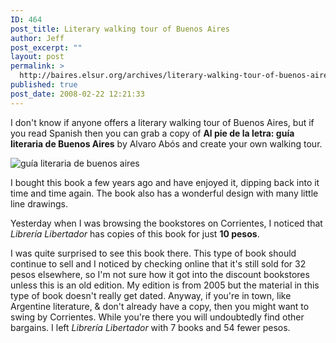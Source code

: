```yaml
---
ID: 464
post_title: Literary walking tour of Buenos Aires
author: Jeff
post_excerpt: ""
layout: post
permalink: >
  http://baires.elsur.org/archives/literary-walking-tour-of-buenos-aires/
published: true
post_date: 2008-02-22 12:21:33
---
```

I don't know if anyone offers a literary walking tour of Buenos Aires, but if you read Spanish then you can grab a copy of <strong>Al pie de la letra: guía literaria de Buenos Aires</strong> by Alvaro Abós and create your own walking tour.

<img src='http://baires.elsur.org/wp-content/uploads/2008/02/dsc07194.JPG' alt='guía literaria de buenos aires' />

I bought this book a few years ago and have enjoyed it, dipping back into it time and time again. The book also has a wonderful design with many little line drawings.

Yesterday when I was browsing the bookstores on Corrientes, I noticed that <em>Librería Libertador</em> has copies of this book for just <strong>10 pesos</strong>. 

I was quite surprised to see this book there. This type of book should continue to sell and I noticed by checking online that it's still sold for 32 pesos elsewhere, so I'm not sure how it got into the discount bookstores unless this is an old edition. My edition is from 2005 but the material in this type of book doesn't really get dated. Anyway, if you're in town, like Argentine literature, & don't already have a copy, then you might want to swing by Corrientes. While you're there you will undoubtedly find other bargains. I left <em>Librería Libertador</em> with 7 books and 54 fewer pesos.
